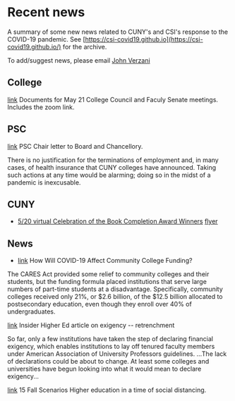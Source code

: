 # Recent news

A summary of some new news related to CUNY's and CSI's response to the COVID-19 pandemic. See [https://csi-covid19.github.io](https://csi-covid19.github.io/) for the archive.

To add/suggest news, please email [John Verzani](mailto:jverzani@gmail.com)



## College

[link](/CCFS/MayMeeting/) Documents for May 21 College Council and Faculy Senate meetings. Includes the zoom link.


## PSC
[link](/PSC/5-18-psc-letter.pdf) PSC Chair letter to Board and  Chancellory. 

There is no justification for the terminations of employment and, in many cases, of health insurance that CUNY colleges have announced. Taking such actions at any time would be alarming; doing so in the midst of a pandemic is inexcusable.


## CUNY

* [5/20 virtual Celebration of the Book Completion Award Winners](/CUNY/5-20-virtual-book) [flyer](/CUNY/5-20-book.pdf)

## News

* [link](https://ccrc.tc.columbia.edu/easyblog/community-college-funding-covid-19.html) How Will COVID-19 Affect Community College Funding?

The CARES Act provided some relief to community colleges and their students, but the funding formula placed institutions that serve large numbers of part-time students at a disadvantage. Specifically, community colleges received only 21%, or $2.6 billion, of the $12.5 billion allocated to postsecondary education, even though they enroll over 40% of undergraduates.

 [link](https://www.insidehighered.com/news/2020/05/19/college-leaders-consider-exigency-summer-nears-drawbacks-may-outweigh-benefits-many) Insider  Higher Ed article on exigency -- retrenchment
 
 So far, only a few institutions have taken the step of declaring financial exigency, which enables institutions to lay off tenured faculty members under American Association of University Professors guidelines. ...The lack of declarations could be about to change. At least some colleges and universities have begun looking into what it would mean to declare exigency...
 

[link](https://www.insidehighered.com/digital-learning/blogs/learning-innovation/15-fall-scenarios) 15 Fall Scenarios
Higher education in a time of social distancing.



